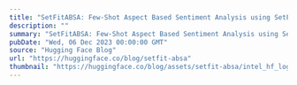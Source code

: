 ```yaml
---
title: "SetFitABSA: Few-Shot Aspect Based Sentiment Analysis using SetFit"
description: ""
summary: "SetFitABSA: Few-Shot Aspect Based Sentiment Analysis using SetFit SetFitABSA is an efficient techniq..."
pubDate: "Wed, 06 Dec 2023 00:00:00 GMT"
source: "Hugging Face Blog"
url: "https://huggingface.co/blog/setfit-absa"
thumbnail: "https://huggingface.co/blog/assets/setfit-absa/intel_hf_logo_2.png"
---
```


